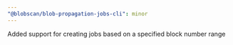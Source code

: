 ```yaml
---
"@blobscan/blob-propagation-jobs-cli": minor
---
```


Added support for creating jobs based on a specified block number range
